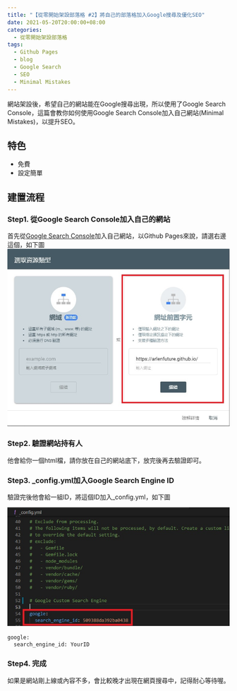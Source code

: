 ```yaml
---
title: "【從零開始架設部落格 #2】將自己的部落格加入Google搜尋及優化SEO"
date: 2021-05-20T20:00:00+08:00
categories:
  - 從零開始架設部落格
tags:
  - Github Pages
  - blog
  - Google Search
  - SEO
  - Minimal Mistakes
---
```


網站架設後，希望自己的網站能在Google搜尋出現，所以使用了Google Search Console，這篇會教你如何使用Google Search Console加入自己網站(Minimal Mistakes)，以提升SEO。

## 特色

* 免費
* 設定簡單

## 建置流程

### Step1. 從Google Search Console加入自己的網站

首先從[Google Search Console](https://search.google.com/search-console/about)加入自己網站，以Github Pages來說，請選右邊這個，如下圖
![Google Search Console](/assets/images/post/2021-05-20-How-to-Add-Google-Search-to-blog-and-improve-seo/1.jpg "Google Search Console")

### Step2. 驗證網站持有人

他會給你一個html檔，請你放在自己的網站底下，放完後再去驗證即可。

### Step3. _config.yml加入Google Search Engine ID

驗證完後他會給一組ID，將這個ID加入_config.yml，如下圖

![Config](/assets/images/post/2021-05-20-How-to-Add-Google-Search-to-blog-and-improve-seo/2.jpg "Google Search Console")

```
google:
  search_engine_id: YourID
```

### Step4. 完成

如果是網站剛上線或內容不多，會比較晚才出現在網頁搜尋中，記得耐心等待喔。
